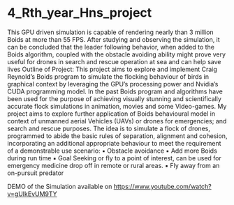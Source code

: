 # 4_Rth_year_Hns_project
This GPU driven simulation is capable of rendering nearly than 3 million Boids at more than 55 FPS. After studying and observing the simulation, it can be concluded that the leader following behavior, when added to the Boids algorithm, coupled with the obstacle avoiding ability might prove very useful for drones in search and rescue operation at sea and can help save lives
Outline of Project:
This project aims to explore and implement Craig Reynold’s Boids program to simulate the flocking behaviour of birds in graphical context by leveraging the GPU’s processing power and Nvidia’s CUDA programming model.
In the past Boids program and algorithms have been used for the purpose of achieving visually stunning and scientifically accurate flock simulations in animation, movies and some Video-games.
My project aims to explore further application of Boids behavioural model in context of unmanned aerial Vehicles (UAVs) or drones for emergencies; and search and rescue purposes. The idea is to simulate a flock of drones, programmed to abide the basic rules of separation, alignment and cohesion, incorporating an additional appropriate behaviour to meet the requirement of a demonstrable use scenario:
▪ Obstacle avoidance
▪ Add more Boids during run time
▪ Goal Seeking or fly to a point of interest, can be used for emergency medicine
drop off in remote or rural areas.
▪ Fly away from an on-pursuit predator

DEMO of the Simulation available on https://www.youtube.com/watch?v=gUIkEvUM9TY
